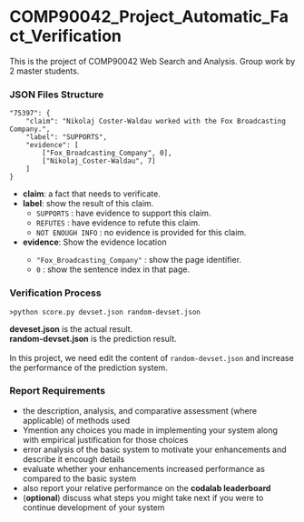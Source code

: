 # COMP90042_Project_Automatic_Fact_Verification
This is the project of COMP90042 Web Search and Analysis. Group work by 2 master students.

### JSON Files Structure

```
"75397": {
	"claim": "Nikolaj Coster-Waldau worked with the Fox Broadcasting Company.",
	"label": "SUPPORTS",
	"evidence": [
		["Fox_Broadcasting_Company", 0],
		["Nikolaj_Coster-Waldau", 7]
	]
}

```
<ul>
	<li><strong>claim</strong>: a fact that needs to verificate.</li>
	<li><strong>label</strong>: show the result of this claim.
		<ul>
			<li><code>SUPPORTS</code> : have evidence to support this claim.</li>
			<li><code>REFUTES</code> : have evidence to refute this claim.</li>
			<li><code>NOT ENOUGH INFO</code> : no evidence is provided for this claim.</li>
		</ul>
	</li>
	<li><strong>evidence</strong>: Show the evidence location</li>
		<ul>
			<li><code>"Fox_Broadcasting_Company"</code> : show the page identifier.</li>
			<li><code>0</code> : show the sentence index in that page.</li>
		</ul>
</ul>

### Verification Process

`>python score.py devset.json random-devset.json`

**deveset.json** is the actual result.<br/>
**random-devset.json** is the prediction result.<br/>
<br/>
In this project, we need edit the content of ``random-devset.json`` and increase the performance of the prediction system.<br/>

### Report Requirements
<ul>
	<li>the description, analysis, and comparative assessment (where applicable) of methods used</li>
	<li>Ymention any choices you made in implementing your system along with empirical justification for those choices</li>
	<li>error analysis of the basic system to motivate your enhancements and describe it encough details</li>
	<li>evaluate whether your enhancements increased performance as compared to the basic system</li>
	<li>also report your relative performance on the <strong>codalab leaderboard</strong></li>
	<li>(<strong>optional</strong>) discuss what steps you might take next if you were to continue development of your system</li>
</ul>